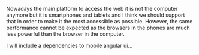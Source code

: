 Nowadays the main platform to access the web it is not the computer anymore but it is smartphones and tablets and I think we should support that in order to make it the most accessible as possible.
However, the same performance cannot be expected as the browsers in the phones are much less powerful than the browser in the computer.

I will include a dependencies to mobile angular ui...
 